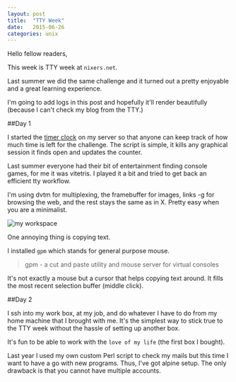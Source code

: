 ```yaml
---
layout: post
title:  "TTY Week"
date:   2015-06-26
categories: unix
---
```



Hello fellow readers,

This week is TTY week at `nixers.net`.

Last summer we did the same challenge and it turned out a pretty enjoyable and a great learning experience.

I'm going to add logs in this post and hopefully it'll render beautifully (because I can't check my blog from the TTY.)


##Day 1


I started the [timer clock](https://github.com/nixers-projects/tty-week-timer) on my server so that anyone can keep track of how much time is left for the challenge.
The script is simple, it kills any graphical session it finds open and updates the counter.


Last summer everyone had their bit of entertainment finding console games, for me it was vitetris.
I played it a bit and tried to get back an efficient tty workflow.

I'm using dvtm for multiplexing, the framebuffer for images, links -g for browsing the web,
and the rest stays the same as in X. Pretty easy when you are a minimalist.



![my workspace]({{site.baseurl}}/assets/tty_week/tty_week_day1.png)



One annoying thing is copying text.

I installed `gpm` which stands for general purpose mouse.


> gpm - a cut and paste utility and mouse server for virtual consoles


It's not exactly a mouse but a cursor that helps copying text around.
It fills the most recent selection buffer (middle click).


##Day 2


I ssh into my work box, at my job, and do whatever I have to do from my home machine that I brought with me.
It's the simplest way to stick true to the TTY week without the hassle of setting up another box.


It's fun to be able to work with the `love of my life` (the first box I bought).


Last year I used my own custom Perl script to check my mails but this time I want to have a go with new programs.
Thus, I've got alpine setup. The only drawback is that you cannot have multiple accounts.
